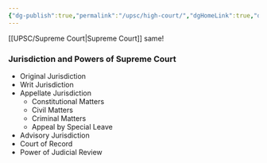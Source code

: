 ```yaml
---
{"dg-publish":true,"permalink":"/upsc/high-court/","dgHomeLink":true,"dgPassFrontmatter":false}
---
```


[[UPSC/Supreme Court|Supreme Court]] same! 


### Jurisdiction and Powers of Supreme Court
- Original Jurisdiction 
- Writ Jurisdiction 
- Appellate Jurisdiction 
	- Constitutional Matters
	- Civil Matters
	- Criminal Matters
	- Appeal by Special Leave
- Advisory Jurisdiction
- Court of Record
- Power of Judicial Review